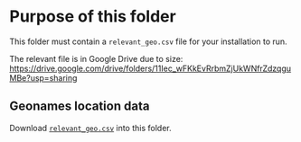 # Purpose of this folder

This folder must contain a `relevant_geo.csv` file for your installation to run.

The relevant file is in Google Drive due to size: https://drive.google.com/drive/folders/11Iec_wFKkEvRrbmZjUkWNfrZdzqguMBe?usp=sharing

## Geonames location data

Download [`relevant_geo.csv`](https://drive.google.com/file/d/1m4l2UyTfC3_ZaUDw1UVazn0ZwAHpY1sb/view?usp=sharing) into this folder.
